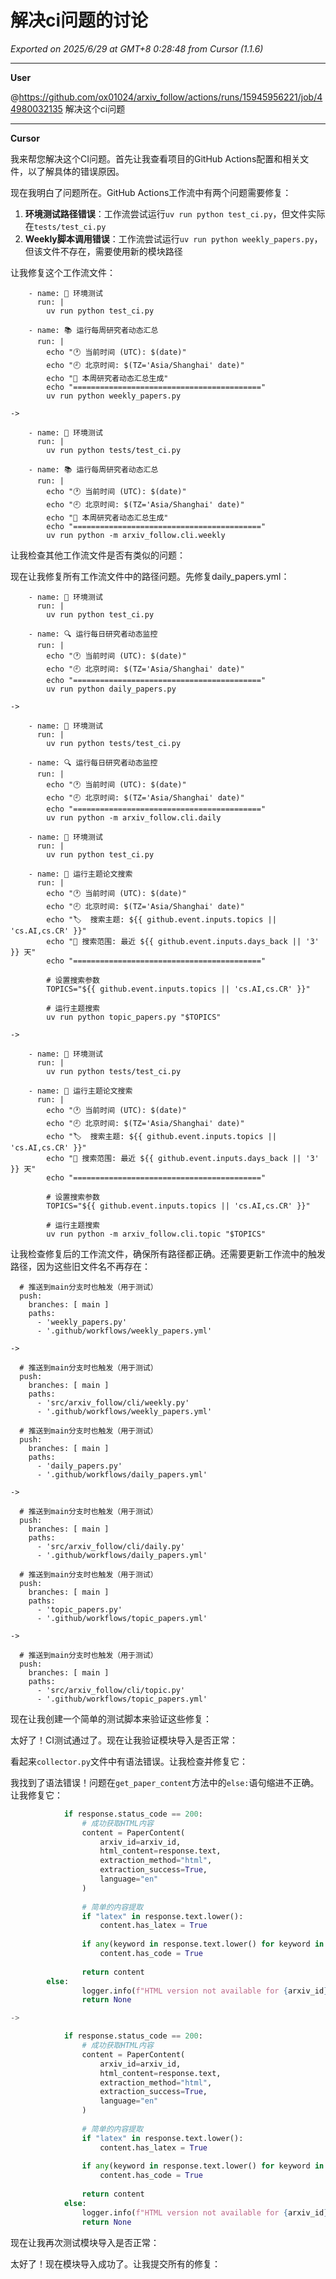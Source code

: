 # 解决ci问题的讨论
_Exported on 2025/6/29 at GMT+8 0:28:48 from Cursor (1.1.6)_

---

**User**

@https://github.com/ox01024/arxiv_follow/actions/runs/15945956221/job/44980032135 解决这个ci问题

---

**Cursor**

我来帮您解决这个CI问题。首先让我查看项目的GitHub Actions配置和相关文件，以了解具体的错误原因。

现在我明白了问题所在。GitHub Actions工作流中有两个问题需要修复：

1. **环境测试路径错误**：工作流尝试运行`uv run python test_ci.py`，但文件实际在`tests/test_ci.py`
2. **Weekly脚本调用错误**：工作流尝试运行`uv run python weekly_papers.py`，但该文件不存在，需要使用新的模块路径

让我修复这个工作流文件：

```github-actions-workflow
    - name: 🧪 环境测试
      run: |
        uv run python test_ci.py
    
    - name: 📚 运行每周研究者动态汇总
      run: |
        echo "🕐 当前时间 (UTC): $(date)"
        echo "🕘 北京时间: $(TZ='Asia/Shanghai' date)"
        echo "📅 本周研究者动态汇总生成"
        echo "=========================================="
        uv run python weekly_papers.py

->

    - name: 🧪 环境测试
      run: |
        uv run python tests/test_ci.py
    
    - name: 📚 运行每周研究者动态汇总
      run: |
        echo "🕐 当前时间 (UTC): $(date)"
        echo "🕘 北京时间: $(TZ='Asia/Shanghai' date)"
        echo "📅 本周研究者动态汇总生成"
        echo "=========================================="
        uv run python -m arxiv_follow.cli.weekly
```

让我检查其他工作流文件是否有类似的问题：

现在让我修复所有工作流文件中的路径问题。先修复daily_papers.yml：

```github-actions-workflow
    - name: 🧪 环境测试
      run: |
        uv run python test_ci.py
    
    - name: 🔍 运行每日研究者动态监控
      run: |
        echo "🕐 当前时间 (UTC): $(date)"
        echo "🕘 北京时间: $(TZ='Asia/Shanghai' date)"
        echo "=========================================="
        uv run python daily_papers.py

->

    - name: 🧪 环境测试
      run: |
        uv run python tests/test_ci.py
    
    - name: 🔍 运行每日研究者动态监控
      run: |
        echo "🕐 当前时间 (UTC): $(date)"
        echo "🕘 北京时间: $(TZ='Asia/Shanghai' date)"
        echo "=========================================="
        uv run python -m arxiv_follow.cli.daily
```

```github-actions-workflow
    - name: 🧪 环境测试
      run: |
        uv run python test_ci.py
    
    - name: 🎯 运行主题论文搜索
      run: |
        echo "🕐 当前时间 (UTC): $(date)"
        echo "🕘 北京时间: $(TZ='Asia/Shanghai' date)"
        echo "🏷️  搜索主题: ${{ github.event.inputs.topics || 'cs.AI,cs.CR' }}"
        echo "📅 搜索范围: 最近 ${{ github.event.inputs.days_back || '3' }} 天"
        echo "=========================================="
        
        # 设置搜索参数
        TOPICS="${{ github.event.inputs.topics || 'cs.AI,cs.CR' }}"
        
        # 运行主题搜索
        uv run python topic_papers.py "$TOPICS"

->

    - name: 🧪 环境测试
      run: |
        uv run python tests/test_ci.py
    
    - name: 🎯 运行主题论文搜索
      run: |
        echo "🕐 当前时间 (UTC): $(date)"
        echo "🕘 北京时间: $(TZ='Asia/Shanghai' date)"
        echo "🏷️  搜索主题: ${{ github.event.inputs.topics || 'cs.AI,cs.CR' }}"
        echo "📅 搜索范围: 最近 ${{ github.event.inputs.days_back || '3' }} 天"
        echo "=========================================="
        
        # 设置搜索参数
        TOPICS="${{ github.event.inputs.topics || 'cs.AI,cs.CR' }}"
        
        # 运行主题搜索
        uv run python -m arxiv_follow.cli.topic "$TOPICS"
```

让我检查修复后的工作流文件，确保所有路径都正确。还需要更新工作流中的触发路径，因为这些旧文件名不再存在：

```github-actions-workflow
  # 推送到main分支时也触发（用于测试）
  push:
    branches: [ main ]
    paths: 
      - 'weekly_papers.py'
      - '.github/workflows/weekly_papers.yml'

->

  # 推送到main分支时也触发（用于测试）
  push:
    branches: [ main ]
    paths: 
      - 'src/arxiv_follow/cli/weekly.py'
      - '.github/workflows/weekly_papers.yml'
```

```github-actions-workflow
  # 推送到main分支时也触发（用于测试）
  push:
    branches: [ main ]
    paths: 
      - 'daily_papers.py'
      - '.github/workflows/daily_papers.yml'

->

  # 推送到main分支时也触发（用于测试）
  push:
    branches: [ main ]
    paths: 
      - 'src/arxiv_follow/cli/daily.py'
      - '.github/workflows/daily_papers.yml'
```

```github-actions-workflow
  # 推送到main分支时也触发（用于测试）
  push:
    branches: [ main ]
    paths: 
      - 'topic_papers.py'
      - '.github/workflows/topic_papers.yml'

->

  # 推送到main分支时也触发（用于测试）
  push:
    branches: [ main ]
    paths: 
      - 'src/arxiv_follow/cli/topic.py'
      - '.github/workflows/topic_papers.yml'
```

现在让我创建一个简单的测试脚本来验证这些修复：

太好了！CI测试通过了。现在让我验证模块导入是否正常：

看起来`collector.py`文件中有语法错误。让我检查并修复它：

我找到了语法错误！问题在`get_paper_content`方法中的`else:`语句缩进不正确。让我修复它：

```python
            if response.status_code == 200:
                # 成功获取HTML内容
                content = PaperContent(
                    arxiv_id=arxiv_id,
                    html_content=response.text,
                    extraction_method="html",
                    extraction_success=True,
                    language="en"
                )
                
                # 简单的内容提取
                if "latex" in response.text.lower():
                    content.has_latex = True
                
                if any(keyword in response.text.lower() for keyword in ["code", "github", "implementation"]):
                    content.has_code = True
                
                return content
        else:
                logger.info(f"HTML version not available for {arxiv_id}")
                return None

->

            if response.status_code == 200:
                # 成功获取HTML内容
                content = PaperContent(
                    arxiv_id=arxiv_id,
                    html_content=response.text,
                    extraction_method="html",
                    extraction_success=True,
                    language="en"
                )
                
                # 简单的内容提取
                if "latex" in response.text.lower():
                    content.has_latex = True
                
                if any(keyword in response.text.lower() for keyword in ["code", "github", "implementation"]):
                    content.has_code = True
                
                return content
            else:
                logger.info(f"HTML version not available for {arxiv_id}")
                return None
```

现在让我再次测试模块导入是否正常：

太好了！现在模块导入成功了。让我提交所有的修复：

